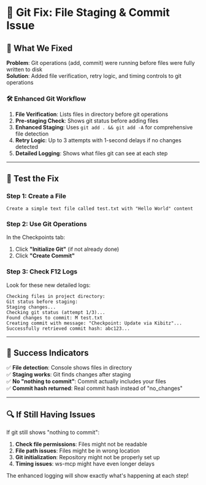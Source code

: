 # 🔧 Git Fix: File Staging & Commit Issue

## 🎯 **What We Fixed**

**Problem**: Git operations (add, commit) were running before files were fully written to disk  
**Solution**: Added file verification, retry logic, and timing controls to git operations

### 🛠️ **Enhanced Git Workflow**

1. **File Verification**: Lists files in directory before git operations
2. **Pre-staging Check**: Shows git status before adding files  
3. **Enhanced Staging**: Uses `git add . && git add -A` for comprehensive file detection
4. **Retry Logic**: Up to 3 attempts with 1-second delays if no changes detected
5. **Detailed Logging**: Shows what files git can see at each step

---

## 🧪 **Test the Fix**

### Step 1: Create a File
```
Create a simple text file called test.txt with "Hello World" content
```

### Step 2: Use Git Operations  
In the Checkpoints tab:
1. Click **"Initialize Git"** (if not already done)
2. Click **"Create Commit"**

### Step 3: Check F12 Logs
Look for these new detailed logs:
```
Checking files in project directory:
Git status before staging: 
Staging changes...
Checking git status (attempt 1/3)...
Found changes to commit: M test.txt
Creating commit with message: "Checkpoint: Update via Kibitz"...
Successfully retrieved commit hash: abc123...
```

---

## 🎯 **Success Indicators**

✅ **File detection**: Console shows files in directory  
✅ **Staging works**: Git finds changes after staging  
✅ **No "nothing to commit"**: Commit actually includes your files  
✅ **Commit hash returned**: Real commit hash instead of "no_changes"  

---

## 🔍 **If Still Having Issues**

If git still shows "nothing to commit":

1. **Check file permissions**: Files might not be readable
2. **File path issues**: Files might be in wrong location
3. **Git initialization**: Repository might not be properly set up
4. **Timing issues**: ws-mcp might have even longer delays

The enhanced logging will show exactly what's happening at each step! 
